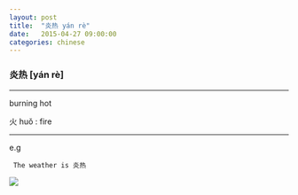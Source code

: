 ```yaml
---
layout: post
title:  "炎热 yán rè"
date:   2015-04-27 09:00:00
categories: chinese
---
```

### 炎热 [yán rè]
-----------

burning hot

火 huǒ : fire

-----------

e.g  
     
     The weather is 炎热

<img src="/wombats-learning/images/yanre.jpg"/>


